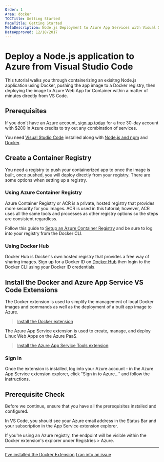 ```yaml
---
Order: 1
Area: docker
TOCTitle: Getting Started
PageTitle: Getting Started
MetaDescription: Node.js Deployment to Azure App Services with Visual Studio Code
DateApproved: 12/18/2017
---
```


# Deploy a Node.js application to Azure from Visual Studio Code

This tutorial walks you through containerizing an exisitng Node.js application
using Docker, pushing the app image to a Docker registry, then deploying the
image to Azure Web App for Container within a matter of minutes directly from
VS Code.

## Prerequisites

If you don't have an Azure account, [sign up today](https://azure.microsoft.com/en-us/free/?utm_source=campaign&utm_campaign=vscode-tutorial-node-git&mktingSource=vscode-tutorial-node-git)
for a free 30-day account with $200 in Azure credits to try out any combination
of services.

You need [Visual Studio Code](https://code.visualstudio.com/) installed along
with [Node.js and npm](https://nodejs.org/en/download) and [Docker](https://www.docker.com/community-edition).

## Create a Container Registry

You need a registry to push your containerized app to once the image is built,
once pushed, you will deploy directly from your registry. There are some options
when setting up a registry.

### Using Azure Container Registry

Azure Container Registry or ACR is a private, hosted registry that provides more
security for you images. ACR is used in this tutorial; however, ACR uses all the
same tools and processes as other registry options so the steps are consistent
regardless.

Follow this guide to [Setup an Azure Container Registry](https://docs.microsoft.com/en-us/azure/container-registry/container-registry-get-started-portal)
and be sure to log into your registry from the Docker CLI.

### Using Docker Hub

Docker Hub is Docker's own hosted registry that provides a free way of sharing
images. Sign up for a Docker ID on [Docker Hub](https://hub.docker.com/) then
login to the Docker CLI using your Docker ID credentials.

## Install the Docker and Azure App Service VS Code Extensions

The Docker extension is used to simplify the management of local Docker images
and commands as well as the deployment of a built app image to Azure.

> <a class="tutorial-install-extension-btn" href="vscode:extension/PeterJausovec.vscode-docker">Install the Docker extension</a>

The Azure App Service extension is used to create, manage, and deploy Linux Web
Apps on the Azure PaaS.

> <a class="tutorial-install-extension-btn" href="vscode:extension/ms-azuretools.vscode-azureappservice">Install the Azure App Service Tools extension</a>

### Sign in

Once the extension is installed, log into your Azure account - in the Azure App
Service extension explorer, click "Sign in to Azure..." and follow the
instructions.

## Prerequisite Check

Before we continue, ensure that you have all the prerequisites installed and
configured.

In VS Code, you should see your Azure email address in the Status Bar and your
subscription in the App Service extension explorer.

If you're using an Azure registry, the endpoint will be visible within the
Docker extension's explorer under Registries > Azure.

----

<a class="tutorial-next-btn" href="/tutorials/docker-extension/containerize-app">I've installed the Docker Extension</a>
<a class="tutorial-feedback-btn" onclick="reportIssue('docker-extension', 'getting-started')" href="javascript:void(0)">I ran into an issue</a>
